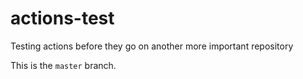 # actions-test
Testing actions before they go on another more important repository

This is the `master` branch.
